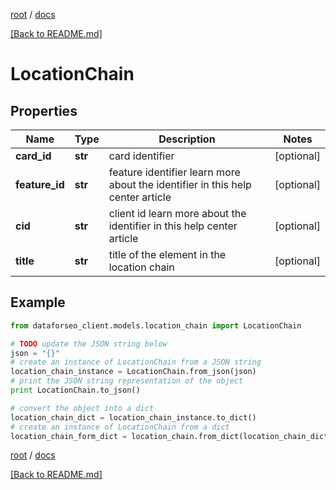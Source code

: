 [root](./../ "root") / [docs](./ "docs")

[[Back to README.md]](./../README.md "[Back to README.md]")

# LocationChain

## Properties

Name | Type | Description | Notes
------------ | ------------- | ------------- | -------------
**card_id** | **str** | card identifier | [optional]
**feature_id** | **str** | feature identifier learn more about the identifier in this help center article | [optional]
**cid** | **str** | client id learn more about the identifier in this help center article | [optional]
**title** | **str** | title of the element in the location chain | [optional]

## Example

```python
from dataforseo_client.models.location_chain import LocationChain

# TODO update the JSON string below
json = "{}"
# create an instance of LocationChain from a JSON string
location_chain_instance = LocationChain.from_json(json)
# print the JSON string representation of the object
print LocationChain.to_json()

# convert the object into a dict
location_chain_dict = location_chain_instance.to_dict()
# create an instance of LocationChain from a dict
location_chain_form_dict = location_chain.from_dict(location_chain_dict)
```

  

[root](./../ "root") / [docs](./ "docs")

[[Back to README.md]](./../README.md "[Back to README.md]")